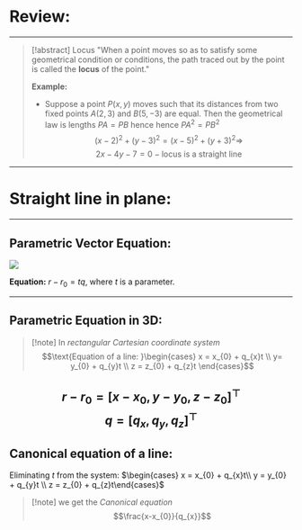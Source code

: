 # Review:
---
>[!abstract] Locus
>"When a point moves so as to satisfy some geometrical condition or conditions, the path traced out by the point is called the **locus** of the point."
>
>**Example:**
>- Suppose a point $P(x,y)$ moves such that its distances from two fixed points $A(2,3)$ and $B(5,-3)$ are equal. Then the geometrical law is lengths $PA = PB$ hence hence $PA^{2}= PB^{2}$
>  $$(x-2)^{2} + (y-3)^{2} = (x-5)^{2}+ (y+3)^{2} \Rightarrow$$
>  $$2x - 4y - 7 = 0 - \text{locus is a straight line}$$

---
# Straight line in plane:
---
## Parametric Vector Equation:

![](Pasted%20image%2020241009095851.png)

**Equation:** $r - r_{0} = tq$, where $t$ is a parameter.

---
## Parametric Equation in 3D:

>[!note] In *rectangular Cartesian coordinate system*
>$$\text{Equation of a line: }\begin{cases} 
 x = x_{0} + q_{x}t \\
 y= y_{0} + q_{y}t  \\
 z = z_{0} + q_{z}t 
\end{cases}$$

$$r - r_{0} = [x-x_{0}, y-y_{0}, z-z_{0}]^\top$$
$$q = [q_{x},q_{y},q_{z}]^\top$$
---
## Canonical equation of a line:

Eliminating $t$ from the system:
$\begin{cases} x = x_{0} + q_{x}t\\ y = y_{0} + q_{y}t \\ z = z_{0} + q_{z}t\end{cases}$

>[!note] we get the *Canonical equation*
>$$\frac{x-x_{0}}{q_{x}}$$